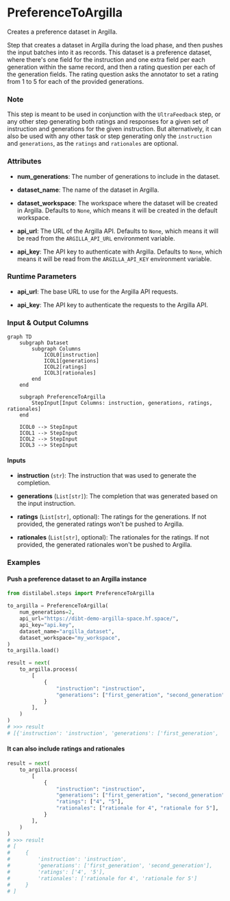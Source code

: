 # PreferenceToArgilla


Creates a preference dataset in Argilla.



Step that creates a dataset in Argilla during the load phase, and then pushes the input
    batches into it as records. This dataset is a preference dataset, where there's one field
    for the instruction and one extra field per each generation within the same record, and then
    a rating question per each of the generation fields. The rating question asks the annotator to
    set a rating from 1 to 5 for each of the provided generations.



### Note
This step is meant to be used in conjunction with the `UltraFeedback` step, or any other step
generating both ratings and responses for a given set of instruction and generations for the
given instruction. But alternatively, it can also be used with any other task or step generating
only the `instruction` and `generations`, as the `ratings` and `rationales` are optional.



### Attributes

- **num_generations**: The number of generations to include in the dataset.

- **dataset_name**: The name of the dataset in Argilla.

- **dataset_workspace**: The workspace where the dataset will be created in Argilla. Defaults to  `None`, which means it will be created in the default workspace.

- **api_url**: The URL of the Argilla API. Defaults to `None`, which means it will be read from  the `ARGILLA_API_URL` environment variable.

- **api_key**: The API key to authenticate with Argilla. Defaults to `None`, which means it will  be read from the `ARGILLA_API_KEY` environment variable.




### Runtime Parameters

- **api_url**: The base URL to use for the Argilla API requests.

- **api_key**: The API key to authenticate the requests to the Argilla API.



### Input & Output Columns

``` mermaid
graph TD
	subgraph Dataset
		subgraph Columns
			ICOL0[instruction]
			ICOL1[generations]
			ICOL2[ratings]
			ICOL3[rationales]
		end
	end

	subgraph PreferenceToArgilla
		StepInput[Input Columns: instruction, generations, ratings, rationales]
	end

	ICOL0 --> StepInput
	ICOL1 --> StepInput
	ICOL2 --> StepInput
	ICOL3 --> StepInput

```


#### Inputs


- **instruction** (`str`): The instruction that was used to generate the completion.

- **generations** (`List[str]`): The completion that was generated based on the input instruction.

- **ratings** (`List[str]`, optional): The ratings for the generations. If not provided, the  generated ratings won't be pushed to Argilla.

- **rationales** (`List[str]`, optional): The rationales for the ratings. If not provided, the  generated rationales won't be pushed to Argilla.







### Examples


#### Push a preference dataset to an Argilla instance
```python
from distilabel.steps import PreferenceToArgilla

to_argilla = PreferenceToArgilla(
    num_generations=2,
    api_url="https://dibt-demo-argilla-space.hf.space/",
    api_key="api.key",
    dataset_name="argilla_dataset",
    dataset_workspace="my_workspace",
)
to_argilla.load()

result = next(
    to_argilla.process(
        [
            {
                "instruction": "instruction",
                "generations": ["first_generation", "second_generation"],
            }
        ],
    )
)
# >>> result
# [{'instruction': 'instruction', 'generations': ['first_generation', 'second_generation']}]
```

#### It can also include ratings and rationales
```python
result = next(
    to_argilla.process(
        [
            {
                "instruction": "instruction",
                "generations": ["first_generation", "second_generation"],
                "ratings": ["4", "5"],
                "rationales": ["rationale for 4", "rationale for 5"],
            }
        ],
    )
)
# >>> result
# [
#     {
#         'instruction': 'instruction',
#         'generations': ['first_generation', 'second_generation'],
#         'ratings': ['4', '5'],
#         'rationales': ['rationale for 4', 'rationale for 5']
#     }
# ]
```




